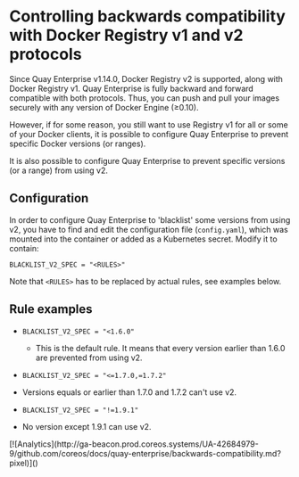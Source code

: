 # Controlling backwards compatibility with Docker Registry v1 and v2 protocols

Since Quay Enterprise v1.14.0, Docker Registry v2 is supported, along with Docker Registry v1. Quay Enterprise is fully backward and forward compatible with both protocols. Thus, you can push and pull your images securely with any version of Docker Engine (≥0.10).

However, if for some reason, you still want to use Registry v1 for all or some of your Docker clients, it is possible to configure Quay Enterprise to prevent specific Docker versions (or ranges).

It is also possible to configure Quay Enterprise to prevent specific versions (or a range) from using v2.

## Configuration

In order to configure Quay Enterprise to 'blacklist' some versions from using v2, you have to find and edit the configuration file (`config.yaml`), which was mounted into the container or added as a Kubernetes secret. Modify it to contain:

    BLACKLIST_V2_SPEC = "<RULES>"
 
Note that `<RULES>` has to be replaced by actual rules, see examples below.

## Rule examples

- `BLACKLIST_V2_SPEC = "<1.6.0"`
  - This is the default rule. It means that every version earlier than 1.6.0 are prevented from using v2.

-  `BLACKLIST_V2_SPEC = "<=1.7.0,=1.7.2"`
  - Versions equals or earlier than 1.7.0 and 1.7.2 can't use v2.

-  `BLACKLIST_V2_SPEC = "!=1.9.1"`
  - No version except 1.9.1 can use v2.


<!-- BEGIN ANALYTICS --> [![Analytics](http://ga-beacon.prod.coreos.systems/UA-42684979-9/github.com/coreos/docs/quay-enterprise/backwards-compatibility.md?pixel)]() <!-- END ANALYTICS -->